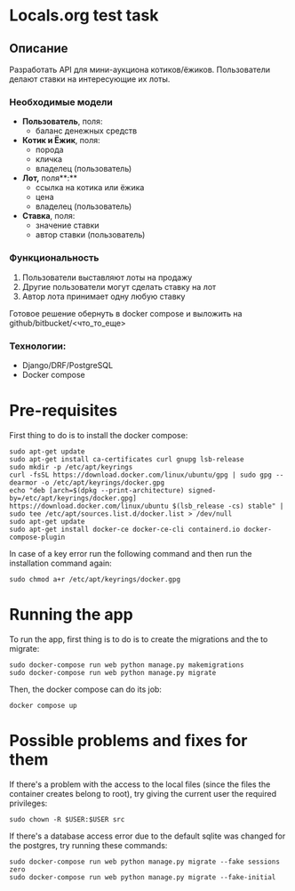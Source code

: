 # Locals.org test task
## Описание

Разработать API для мини-аукциона котиков/ёжиков. Пользователи делают ставки на интересующие их лоты. 

### Необходимые модели

- **Пользователь**, поля:
    - баланс денежных средств
- **Котик и Ёжик**, поля:
    - порода
    - кличка
    - владелец (пользователь)
- **Лот,** поля**:**
    - ссылка на котика или ёжика
    - цена
    - владелец (пользователь)
- **Ставка**, поля:
    - значение ставки
    - автор ставки (пользователь)

### Функциональность

1. Пользователи выставляют лоты на продажу
2. Другие пользователи могут сделать ставку на лот
3. Автор лота принимает одну любую ставку

Готовое решение обернуть в docker compose и выложить на github/bitbucket/<что_то_еще>

### Технологии:

- Django/DRF/PostgreSQL
- Docker compose

# Pre-requisites
First thing to do is to install the docker compose:
```
sudo apt-get update
sudo apt-get install ca-certificates curl gnupg lsb-release
sudo mkdir -p /etc/apt/keyrings
curl -fsSL https://download.docker.com/linux/ubuntu/gpg | sudo gpg --dearmor -o /etc/apt/keyrings/docker.gpg
echo "deb [arch=$(dpkg --print-architecture) signed-by=/etc/apt/keyrings/docker.gpg] https://download.docker.com/linux/ubuntu $(lsb_release -cs) stable" | sudo tee /etc/apt/sources.list.d/docker.list > /dev/null
sudo apt-get update
sudo apt-get install docker-ce docker-ce-cli containerd.io docker-compose-plugin
```
In case of a key error run the following command and then run the installation command again: 
```
sudo chmod a+r /etc/apt/keyrings/docker.gpg
```
# Running the app
To run the app, first thing is to do is to create the migrations and the to migrate:
```
sudo docker-compose run web python manage.py makemigrations
sudo docker-compose run web python manage.py migrate
```
Then, the docker compose can do its job:
```
docker compose up
```
# Possible problems and fixes for them
If there's a problem with the access to the local files (since the files the container creates belong to root), try giving the current user the required privileges: 
```
sudo chown -R $USER:$USER src
```

If there's a database access error due to the default sqlite was changed for the postgres, try running these commands:
```
sudo docker-compose run web python manage.py migrate --fake sessions zero
sudo docker-compose run web python manage.py migrate --fake-initial
```
